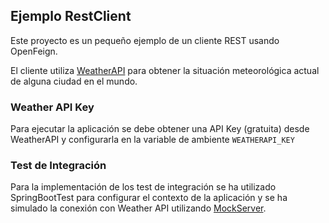 ## Ejemplo RestClient

Este proyecto es un pequeño ejemplo de un cliente REST usando OpenFeign.

El cliente utiliza [WeatherAPI](https://www.weatherapi.com/) para obtener la situación
meteorológica actual de alguna ciudad en el mundo.

### Weather API Key
Para ejecutar la aplicación se debe obtener una API Key (gratuita) desde WeatherAPI y configurarla
en la variable de ambiente `WEATHERAPI_KEY`

### Test de Integración
Para la implementación de los test de integración se ha utilizado
SpringBootTest para configurar el contexto de la aplicación
y se ha simulado la conexión con Weather API utilizando [MockServer](https://www.mock-server.com/).


